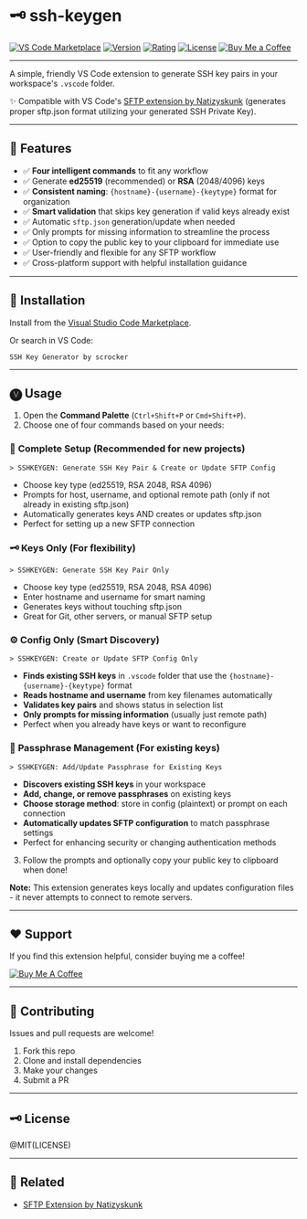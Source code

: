 # 🗝️ ssh-keygen

[![VS Code Marketplace](https://img.shields.io/visual-studio-marketplace/i/scrocker.ssh-keygen)](https://marketplace.visualstudio.com/items?itemName=scrocker.ssh-keygen)
[![Version](https://img.shields.io/visual-studio-marketplace/v/scrocker.ssh-keygen)](https://marketplace.visualstudio.com/items?itemName=scrocker.ssh-keygen)
[![Rating](https://img.shields.io/visual-studio-marketplace/r/scrocker.ssh-keygen)](https://marketplace.visualstudio.com/items?itemName=scrocker.ssh-keygen)
[![License](https://img.shields.io/github/license/StevenCrocker/ssh-keygen)](https://github.com/StevenCrocker/ssh-keygen/blob/main/LICENSE)
[![Buy Me a Coffee](https://img.shields.io/badge/☕-Buy%20Me%20a%20Coffee-orange)](https://buymeacoffee.com/scrocker)

---

A simple, friendly VS Code extension to generate SSH key pairs in your workspace's `.vscode` folder.

✨ Compatible with VS Code's [SFTP extension by Natizyskunk](https://marketplace.visualstudio.com/items?itemName=Natizyskunk.sftp) (generates proper sftp.json format utilizing your generated SSH Private Key).

---

## 🚀 Features

- ✅ **Four intelligent commands** to fit any workflow
- ✅ Generate **ed25519** (recommended) or **RSA** (2048/4096) keys
- ✅ **Consistent naming**: `{hostname}-{username}-{keytype}` format for organization
- ✅ **Smart validation** that skips key generation if valid keys already exist
- ✅ Automatic `sftp.json` generation/update when needed
- ✅ Only prompts for missing information to streamline the process
- ✅ Option to copy the public key to your clipboard for immediate use
- ✅ User-friendly and flexible for any SFTP workflow
- ✅ Cross-platform support with helpful installation guidance

---

## 🌴 Installation

Install from the [Visual Studio Code Marketplace](https://marketplace.visualstudio.com/items?itemName=scrocker.ssh-keygen).

Or search in VS Code:

```
SSH Key Generator by scrocker
```

---

## 🅥 Usage

1. Open the **Command Palette** (`Ctrl+Shift+P` or `Cmd+Shift+P`).
2. Choose one of four commands based on your needs:

### 🔧 **Complete Setup** (Recommended for new projects)

```
> SSHKEYGEN: Generate SSH Key Pair & Create or Update SFTP Config
```

- Choose key type (ed25519, RSA 2048, RSA 4096)
- Prompts for host, username, and optional remote path (only if not already in existing sftp.json)
- Automatically generates keys AND creates or updates sftp.json
- Perfect for setting up a new SFTP connection

### 🗝️ **Keys Only** (For flexibility)

```
> SSHKEYGEN: Generate SSH Key Pair Only
```

- Choose key type (ed25519, RSA 2048, RSA 4096)
- Enter hostname and username for smart naming
- Generates keys without touching sftp.json
- Great for Git, other servers, or manual SFTP setup

### ⚙️ **Config Only** (Smart Discovery)

```
> SSHKEYGEN: Create or Update SFTP Config Only
```

- **Finds existing SSH keys** in `.vscode` folder that use the `{hostname}-{username}-{keytype}` format
- **Reads hostname and username** from key filenames automatically
- **Validates key pairs** and shows status in selection list
- **Only prompts for missing information** (usually just remote path)
- Perfect when you already have keys or want to reconfigure

### 🔐 **Passphrase Management** (For existing keys)

```
> SSHKEYGEN: Add/Update Passphrase for Existing Keys
```

- **Discovers existing SSH keys** in your workspace
- **Add, change, or remove passphrases** on existing keys
- **Choose storage method**: store in config (plaintext) or prompt on each connection
- **Automatically updates SFTP configuration** to match passphrase settings
- Perfect for enhancing security or changing authentication methods

3. Follow the prompts and optionally copy your public key to clipboard when done!

**Note:** This extension generates keys locally and updates configuration files - it never attempts to connect to remote servers.

---

## ❤ Support

If you find this extension helpful, consider buying me a coffee!

[![Buy Me A Coffee](https://img.shields.io/badge/scrocker-Buy%20Me%20a%20Coffee-orange)](https://buymeacoffee.com/scrocker)

---

## 🌴 Contributing

Issues and pull requests are welcome!

1. Fork this repo
2. Clone and install dependencies
3. Make your changes
4. Submit a PR

---

## 🗝️ License

@MIT(LICENSE)

---

## 💑 Related

- [SFTP Extension by Natizyskunk](https://marketplace.visualstudio.com/items?itemName=Natizyskunk.sftp)
